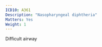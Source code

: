 ```yaml
---
ICD10: A361
Description: "Nasopharyngeal diphtheria"
Matters: Yes
Weight: 1
---
```

Difficult airway
